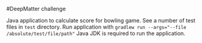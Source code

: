 #DeepMatter challenge

Java application to calculate score for bowling game. See a number of test files in `test` directory. Run application with `gradlew run --args="--file /absolute/test/file/path"` Java JDK is required to run the application.